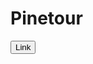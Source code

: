 # Pinetour

<a href="https://strunit.github.io/Pinetour/" target="_blank"
            ><button>
            Link
            </button></a
          >


